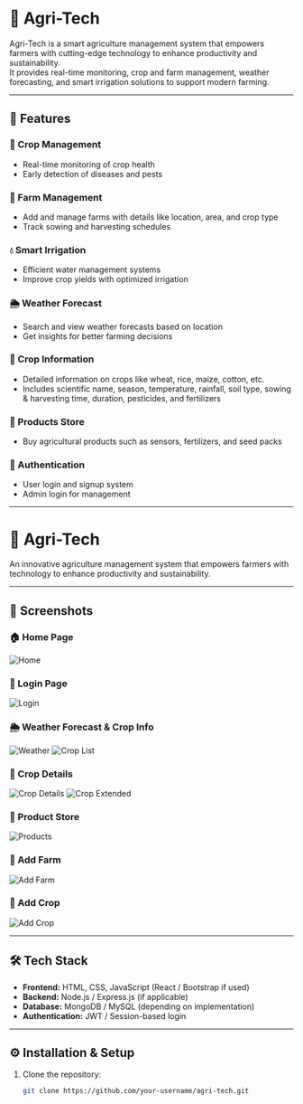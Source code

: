 # 🌱 Agri-Tech

Agri-Tech is a smart agriculture management system that empowers farmers with cutting-edge technology to enhance productivity and sustainability.  
It provides real-time monitoring, crop and farm management, weather forecasting, and smart irrigation solutions to support modern farming.

---

## 🚀 Features

### 🌿 Crop Management
- Real-time monitoring of crop health  
- Early detection of diseases and pests  

### 🏡 Farm Management
- Add and manage farms with details like location, area, and crop type  
- Track sowing and harvesting schedules  

### 💧 Smart Irrigation
- Efficient water management systems  
- Improve crop yields with optimized irrigation  

### 🌦️ Weather Forecast
- Search and view weather forecasts based on location  
- Get insights for better farming decisions  

### 🌾 Crop Information
- Detailed information on crops like wheat, rice, maize, cotton, etc.  
- Includes scientific name, season, temperature, rainfall, soil type, sowing & harvesting time, duration, pesticides, and fertilizers  

### 🛒 Products Store
- Buy agricultural products such as sensors, fertilizers, and seed packs  

### 🔑 Authentication
- User login and signup system  
- Admin login for management  

---

# 🌾 Agri-Tech

An innovative agriculture management system that empowers farmers with technology to enhance productivity and sustainability.  

---

## 📸 Screenshots

### 🏠 Home Page
![Home](./Screenshots/Screenshot%201.png)

### 🔐 Login Page
![Login](./Screenshots/Screenshot%202.png)

### 🌦️ Weather Forecast & Crop Info
![Weather](./Screenshots/Screenshot%203.png)
![Crop List](./Screenshots/Screenshot%204.png)

### 🌱 Crop Details
![Crop Details](./Screenshots/Screenshot%205.png)
![Crop Extended](./Screenshots/Screenshot%206.png)

### 🛒 Product Store
![Products](./Screenshots/Screenshot%207.png)

### 🚜 Add Farm
![Add Farm](./Screenshots/Screenshot%208.png)

### 🌾 Add Crop
![Add Crop](./Screenshots/Screenshot%209.png)

---

## 🛠️ Tech Stack

- **Frontend:** HTML, CSS, JavaScript (React / Bootstrap if used)  
- **Backend:** Node.js / Express.js (if applicable)  
- **Database:** MongoDB / MySQL (depending on implementation)  
- **Authentication:** JWT / Session-based login  

---

## ⚙️ Installation & Setup

1. Clone the repository:
   ```bash
   git clone https://github.com/your-username/agri-tech.git
